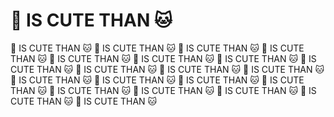 # 🐶 IS CUTE THAN 🐱

🐶 IS CUTE THAN 🐱
🐶 IS CUTE THAN 🐱
🐶 IS CUTE THAN 🐱
🐶 IS CUTE THAN 🐱
🐶 IS CUTE THAN 🐱
🐶 IS CUTE THAN 🐱
🐶 IS CUTE THAN 🐱
🐶 IS CUTE THAN 🐱
🐶 IS CUTE THAN 🐱
🐶 IS CUTE THAN 🐱
🐶 IS CUTE THAN 🐱
🐶 IS CUTE THAN 🐱
🐶 IS CUTE THAN 🐱
🐶 IS CUTE THAN 🐱
🐶 IS CUTE THAN 🐱
🐶 IS CUTE THAN 🐱
🐶 IS CUTE THAN 🐱
🐶 IS CUTE THAN 🐱
🐶 IS CUTE THAN 🐱
🐶 IS CUTE THAN 🐱


